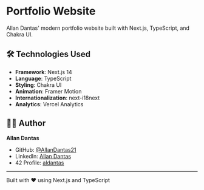 # Portfolio Website

Allan Dantas' modern portfolio website built with Next.js, TypeScript, and Chakra UI.

## 🛠️ Technologies Used

- **Framework**: Next.js 14
- **Language**: TypeScript
- **Styling**: Chakra UI
- **Animation**: Framer Motion
- **Internationalization**: next-i18next
- **Analytics**: Vercel Analytics

## 👨‍💻 Author

**Allan Dantas**
- GitHub: [@AllanDantas21](https://github.com/AllanDantas21)
- LinkedIn: [Allan Dantas](https://www.linkedin.com/in/adn21/)
- 42 Profile: [aldantas](https://profile.intra.42.fr/users/aldantas)

---

Built with ❤️ using Next.js and TypeScript
